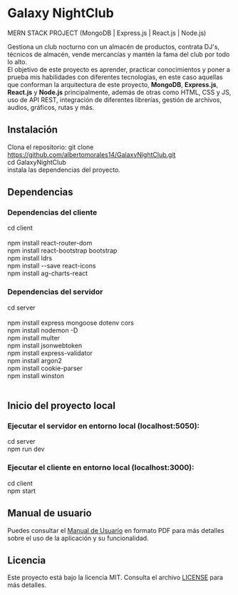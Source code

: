 # Galaxy NightClub

MERN STACK PROJECT (MongoDB | Express.js | React.js | Node.js)

Gestiona un club nocturno con un almacén de productos, contrata DJ's, técnicos de almacén, vende mercancías y mantén la fama del club por todo lo alto.<br>
El objetivo de este proyecto es aprender, practicar conocimientos y poner a prueba mis habilidades con diferentes tecnologías, en este caso aquellas que conforman la arquitectura de este proyecto, <b>MongoDB</b>, <b>Express.js</b>, <b>React.js</b> y <b>Node.js</b> principalmente, además de otras como HTML, CSS y JS, uso de API REST, integración de diferentes librerías, gestión de archivos, audios, gráficos, rutas y más.

## Instalación

Clona el repositorio: git clone https://github.com/albertomorales14/GalaxyNightClub.git<br>
cd GalaxyNightClub<br>
instala las dependencias del proyecto.<br>

## Dependencias

### Dependencias del cliente<br>
cd client<br><br>
npm install react-router-dom<br>
npm install react-bootstrap bootstrap<br>
npm install ldrs<br>
npm install --save react-icons<br>
npm install ag-charts-react<br>

### Dependencias del servidor<br>
cd server<br><br>
npm install express mongoose dotenv cors<br>
npm install nodemon -D<br>
npm install multer<br>
npm install jsonwebtoken<br>
npm install express-validator<br>
npm install argon2<br>
npm install cookie-parser<br>
npm install winston<br>
<br>
## Inicio del proyecto local<br>
### Ejecutar el servidor en entorno local (localhost:5050):<br>
cd server<br>
npm run dev<br>

### Ejecutar el cliente en entorno local (localhost:3000):<br>
cd client<br>
npm start<br>

## Manual de usuario
Puedes consultar el <a href='https://github.com/albertomorales14/GalaxyNightClub/releases/download/version1/Manual.de.usuario.Galaxy.NightClub.pdf' target="_blank">Manual de Usuario</a> en formato PDF para más detalles sobre el uso de la aplicación y su funcionalidad.

## Licencia

Este proyecto está bajo la licencia MIT. Consulta el archivo [LICENSE](LICENSE.md) para más detalles.
